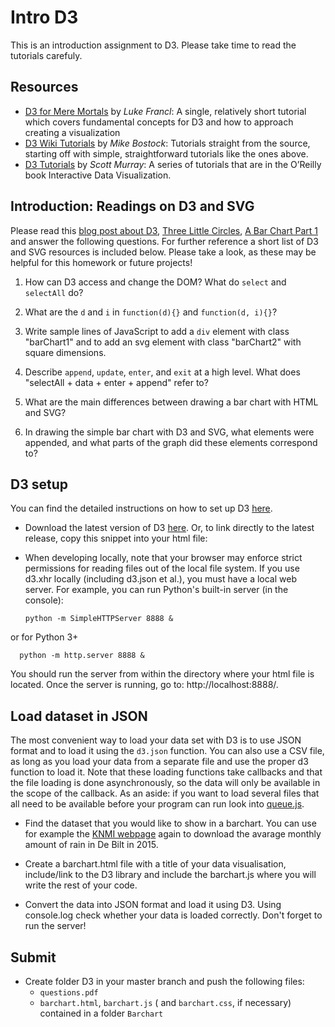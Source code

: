 # Intro D3

This is an introduction assignment to D3. Please take time to read the tutorials carefuly. 


[D3website]: http://d3js.org/

## Resources

* [D3 for Mere Mortals] by *Luke Francl*: A single, relatively short tutorial
  which covers fundamental concepts for D3 and how to approach creating a
  visualization
* [D3 Wiki Tutorials] by *Mike Bostock*: Tutorials straight from the source,
  starting off with simple, straightforward tutorials like the ones above.
* [D3 Tutorials] by *Scott Murray*: A series of tutorials that are in the
  O’Reilly book Interactive Data Visualization.

[D3 for Mere Mortals]: http://www.recursion.org/d3-for-mere-mortals/
[D3 Wiki Tutorials]: https://github.com/mbostock/d3/wiki/Tutorials
[D3 Tutorials]: http://alignedleft.com/tutorials/d3/


## Introduction: Readings on D3 and SVG

Please read this [blog post about D3], [Three Little Circles], [A Bar Chart
Part 1] and answer the following questions. For further reference a short list
of D3 and SVG resources is included below. Please take a look, as these may be
helpful for this homework or future projects!

[blog post about D3]: http://www.jeromecukier.net/blog/2013/03/05/d3-tutorial-at-strata-redux/
[Three Little Circles]: http://mbostock.github.io/d3/tutorial/circle.html
[A Bar Chart Part 1]: http://mbostock.github.io/d3/tutorial/bar-1.html

1. How can D3 access and change the DOM? What do `select` and `selectAll` do?

2. What are the `d` and `i` in `function(d){}` and `function(d, i){}`?

3. Write sample lines of JavaScript to add a `div` element with class
   "barChart1" and to add an svg element with class "barChart2" with square
   dimensions.

4. Describe `append`, `update`, `enter`, and `exit` at a high level. What does
   "selectAll + data + enter + append" refer to?

5. What are the main differences between drawing a bar chart with HTML and SVG?

6. In drawing the simple bar chart with D3 and SVG, what elements were
   appended, and what parts of the graph did these elements correspond to?

## D3 setup
You can find the detailed instructions on how to set up D3 [here][1].

[1]: https://github.com/mbostock/d3/wiki

*  Download the latest version of D3 [here][2]. Or, to link directly to the latest release, copy this snippet into your html file:
    
      <script src="//d3js.org/d3.v3.min.js" charset="utf-8"></script>

* When developing locally, note that your browser may enforce strict permissions for reading files out of the local file system. If you use d3.xhr locally (including d3.json et al.), you must have a local web server. For example, you can run Python's built-in server (in the console):

      python -m SimpleHTTPServer 8888 &

or for Python 3+
      
      python -m http.server 8888 &

You should run the server from within the directory where your html file is located. Once the server is running, go to: http://localhost:8888/.
   
[2]: https://github.com/mbostock/d3/releases   
   
## Load dataset in JSON

The most convenient way to load your data set with D3 is to use JSON format and to
load it using the `d3.json` function. You can also use a CSV file, as long as you load your data from a separate file and use the proper d3 function to load it. Note that these loading functions take callbacks and that the
file loading is done asynchronously, so the data will only be available in
the scope of the callback. As an aside: if you want to load several files
that all need to be available before your program can run look into 
[queue.js].

[queue.js]: https://github.com/mbostock/queue

* Find the dataset that you would like to show in a barchart. You can use for example the [KNMI webpage] again to download the avarage monthly amount of rain in De Bilt in 2015.

* Create a barchart.html file with a title of your data visualisation, include/link to the D3 library and include the barchart.js where you will write the rest of your code.

* Convert the data into JSON format and load it using D3. Using console.log check whether your data is loaded correctly. Don't forget to run the server!


[KNMI webpage]: http://projects.knmi.nl/klimatologie/daggegevens/selectie.cgi

## Submit

* Create folder D3 in your master branch and push the following files:
    * `questions.pdf`
    * `barchart.html`, `barchart.js` ( and `barchart.css`, if necessary) contained in a folder `Barchart`




